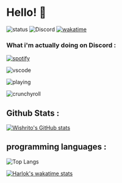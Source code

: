 # Hello! 👋
![status](https://api.statusbadges.me/badge/status/911467405115535411) ![Discord](https://img.shields.io/discord/1130945537181499542?logo=discord&label=La%20Boulangerie%20!) [![wakatime](https://wakatime.com/badge/user/3266adf6-aecf-48b2-b829-18a12a60e49d.svg)](https://wakatime.com/@3266adf6-aecf-48b2-b829-18a12a60e49d)




### What i'm actually doing on Discord :
[![spotify](https://api.statusbadges.me/badge/spotify/911467405115535411?style=flat)](https://api.statusbadges.me/openspotify/911467405115535411)

![vscode](https://api.statusbadges.me/badge/vscode/911467405115535411?style=flat)

![playing](https://api.statusbadges.me/badge/playing/911467405115535411?style=flat)

![crunchyroll](https://api.statusbadges.me/badge/crunchyroll/911467405115535411)

## Github Stats :
[![Wishrito's GitHub stats](https://github-readme-stats.vercel.app/api?username=Wishrito&show_icons=true&theme=transparent)](https://github.com/anuraghazra/github-readme-stats)


## programming languages :
![Top Langs](https://github-readme-stats.vercel.app/api/top-langs/?username=wishrito&layout=compact&theme=transparent)


[![Harlok's wakatime stats](https://github-readme-stats.vercel.app/api/wakatime?username=Wishrito&theme=transparent)](https://github.com/anuraghazra/github-readme-stats)
<!--
**Wishrito/Wishrito** is a ✨ _special_ ✨ repository because its `README.md` (this file) appears on your GitHub profile.

Here are some ideas to get you started:

- 🔭 I’m currently working on ...
- 🌱 I’m currently learning ...
- 👯 I’m looking to collaborate on ...
- 🤔 I’m looking for help with ...
- 💬 Ask me about ...
- 📫 How to reach me: ...
- 😄 Pronouns: ...
- ⚡ Fun fact: ...
-->
